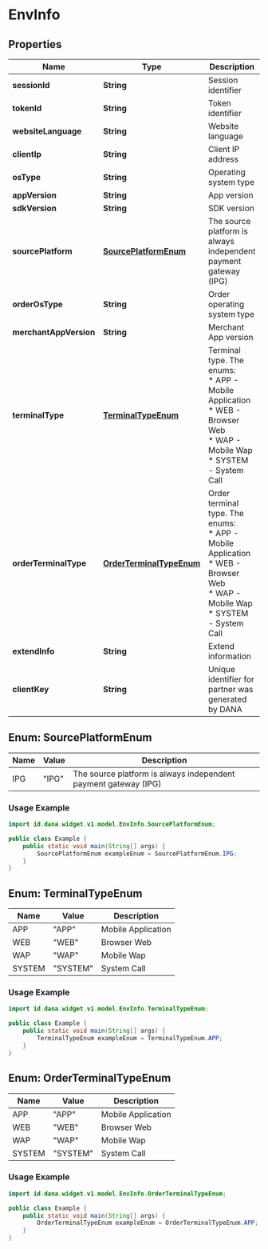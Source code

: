 

# EnvInfo


## Properties

| Name | Type | Description | Notes |
|------------ | ------------- | ------------- | -------------|
|**sessionId** | **String** | Session identifier |  [optional] |
|**tokenId** | **String** | Token identifier |  [optional] |
|**websiteLanguage** | **String** | Website language |  [optional] |
|**clientIp** | **String** | Client IP address |  [optional] |
|**osType** | **String** | Operating system type |  [optional] |
|**appVersion** | **String** | App version |  [optional] |
|**sdkVersion** | **String** | SDK version |  [optional] |
|**sourcePlatform** | [**SourcePlatformEnum**](#SourcePlatformEnum) | The source platform is always independent payment gateway (IPG) |  |
|**orderOsType** | **String** | Order operating system type |  [optional] |
|**merchantAppVersion** | **String** | Merchant App version |  [optional] |
|**terminalType** | [**TerminalTypeEnum**](#TerminalTypeEnum) | Terminal type. The enums:<br> * APP - Mobile Application<br> * WEB - Browser Web<br> * WAP - Mobile Wap<br> * SYSTEM - System Call<br>  |  |
|**orderTerminalType** | [**OrderTerminalTypeEnum**](#OrderTerminalTypeEnum) | Order terminal type. The enums:<br> * APP - Mobile Application<br> * WEB - Browser Web<br> * WAP - Mobile Wap<br> * SYSTEM - System Call<br>  |  [optional] |
|**extendInfo** | **String** | Extend information |  [optional] |
|**clientKey** | **String** | Unique identifier for partner was generated by DANA |  [optional] |


<a name="SourcePlatformEnum"></a>
## Enum: SourcePlatformEnum

| Name | Value | Description |
| ---- | ----- | ----------- |
| IPG | "IPG" | The source platform is always independent payment gateway (IPG) |

### Usage Example
```java
import id.dana.widget.v1.model.EnvInfo.SourcePlatformEnum;

public class Example {
    public static void main(String[] args) {
        SourcePlatformEnum exampleEnum = SourcePlatformEnum.IPG;
    }
}
```


<a name="TerminalTypeEnum"></a>
## Enum: TerminalTypeEnum

| Name | Value | Description |
| ---- | ----- | ----------- |
| APP | "APP" | Mobile Application |
| WEB | "WEB" | Browser Web |
| WAP | "WAP" | Mobile Wap |
| SYSTEM | "SYSTEM" | System Call |

### Usage Example
```java
import id.dana.widget.v1.model.EnvInfo.TerminalTypeEnum;

public class Example {
    public static void main(String[] args) {
        TerminalTypeEnum exampleEnum = TerminalTypeEnum.APP;
    }
}
```


<a name="OrderTerminalTypeEnum"></a>
## Enum: OrderTerminalTypeEnum

| Name | Value | Description |
| ---- | ----- | ----------- |
| APP | "APP" | Mobile Application |
| WEB | "WEB" | Browser Web |
| WAP | "WAP" | Mobile Wap |
| SYSTEM | "SYSTEM" | System Call |

### Usage Example
```java
import id.dana.widget.v1.model.EnvInfo.OrderTerminalTypeEnum;

public class Example {
    public static void main(String[] args) {
        OrderTerminalTypeEnum exampleEnum = OrderTerminalTypeEnum.APP;
    }
}
```



